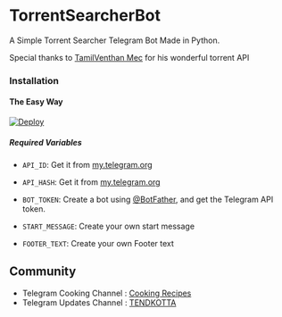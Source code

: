 # TorrentSearcherBot
A Simple Torrent Searcher Telegram Bot Made in Python.

Special thanks to [TamilVenthan Mec](https://github.com/darkmanrandy) for his wonderful torrent API


### Installation

#### The Easy Way

[![Deploy](https://www.herokucdn.com/deploy/button.svg)](https://heroku.com/deploy)

##### Required Variables

* `API_ID`: Get it from [my.telegram.org](https://my.telegram.org)
* `API_HASH`: Get it from [my.telegram.org](https://my.telegram.org)
* `BOT_TOKEN`: Create a bot using [@BotFather](https://telegram.dog/BotFather), and get the Telegram API token.

* `START_MESSAGE`: Create your own start message
* `FOOTER_TEXT`: Create your own Footer text


## Community

- Telegram Cooking Channel : [Cooking Recipes](https://telegram.dog/TamilCookingRecipes)
- Telegram Updates Channel : [TENDKOTTA](https://telegram.dog/tendkotta)

